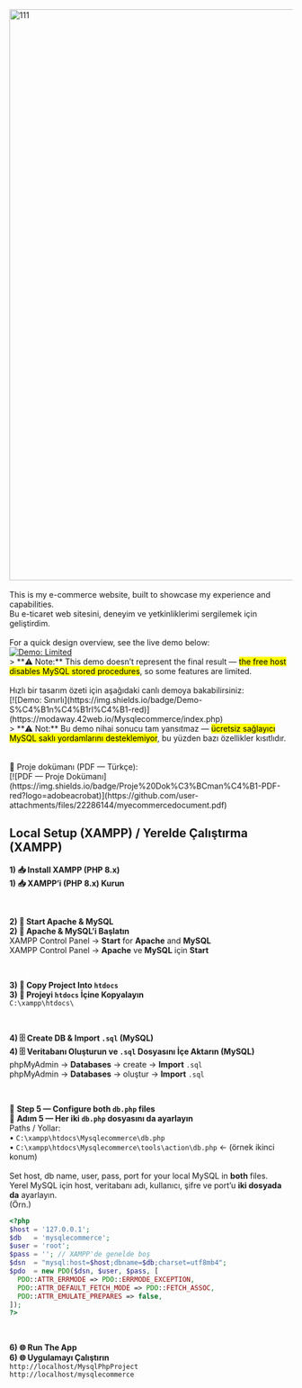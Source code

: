 
<img width="1166" height="1015" alt="111" src="https://github.com/user-attachments/assets/605fc405-a441-440f-91d9-87f2220b1163" />
<br>
<br>
This is my e-commerce website, built to showcase my experience and capabilities.<br>
Bu e-ticaret web sitesini, deneyim ve yetkinliklerimi sergilemek için geliştirdim.<br>
<br>
For a quick design overview, see the live demo below: <br>
<a href="https://modaway.42web.io/Mysqlecommerce/index.php">
  <img src="https://img.shields.io/badge/Demo-Limited-red" alt="Demo: Limited">
</a><br>
> **⚠️ Note:** This demo doesn’t represent the final result — <mark>the free host disables MySQL stored procedures</mark>, so some features are limited.<br>
<br>
Hızlı bir tasarım özeti için aşağıdaki canlı demoya bakabilirsiniz: <br>
[![Demo: Sınırlı](https://img.shields.io/badge/Demo-S%C4%B1n%C4%B1rl%C4%B1-red)](https://modaway.42web.io/Mysqlecommerce/index.php)<br>
> **⚠️ Not:** Bu demo nihai sonucu tam yansıtmaz — <mark>ücretsiz sağlayıcı MySQL saklı yordamlarını desteklemiyor</mark>, bu yüzden bazı özellikler kısıtlıdır.<br>
<br>
<br>
📄 Proje dokümanı (PDF — Türkçe):<br>
[![PDF — Proje Dokümanı](https://img.shields.io/badge/Proje%20Dok%C3%BCman%C4%B1-PDF-red?logo=adobeacrobat)](https://github.com/user-attachments/files/22286144/myecommercedocument.pdf)<br>


## Local Setup (XAMPP) / Yerelde Çalıştırma (XAMPP)

**1) 📥 Install XAMPP (PHP 8.x)**<br>
**1) 📥 XAMPP’i (PHP 8.x) Kurun**<br>

<br>

**2) 🚀 Start Apache & MySQL**<br>
**2) 🚀 Apache & MySQL’i Başlatın**<br>
XAMPP Control Panel → **Start** for **Apache** and **MySQL**<br>
XAMPP Control Panel → **Apache** ve **MySQL** için **Start**<br>

<br>

**3) 📂 Copy Project Into `htdocs`**<br>
**3) 📂 Projeyi `htdocs` İçine Kopyalayın**<br>
`C:\xampp\htdocs\`<br>

<br>

**4) 🗄️ Create DB & Import `.sql` (MySQL)**<br>
**4) 🗄️ Veritabanı Oluşturun ve `.sql` Dosyasını İçe Aktarın (MySQL)**<br>
phpMyAdmin → **Databases** → create → **Import** `.sql`<br>
phpMyAdmin → **Databases** → oluştur → **Import** `.sql`<br>

<br>

🔧 **Step 5 — Configure both `db.php` files**<br>
🔧 **Adım 5 — Her iki `db.php` dosyasını da ayarlayın**<br>
Paths / Yollar:<br>
• `C:\xampp\htdocs\Mysqlecommerce\db.php`<br>
• `C:\xampp\htdocs\Mysqlecommerce\tools\action\db.php`  ← (örnek ikinci konum)<br>
<br>
Set host, db name, user, pass, port for your local MySQL in **both** files.<br>
Yerel MySQL için host, veritabanı adı, kullanıcı, şifre ve port’u **iki dosyada da** ayarlayın.<br>
(Örn.)<br>
```php
<?php
$host = '127.0.0.1';
$db   = 'mysqlecommerce';
$user = 'root';
$pass = ''; // XAMPP'de genelde boş
$dsn  = "mysql:host=$host;dbname=$db;charset=utf8mb4";
$pdo  = new PDO($dsn, $user, $pass, [
  PDO::ATTR_ERRMODE => PDO::ERRMODE_EXCEPTION,
  PDO::ATTR_DEFAULT_FETCH_MODE => PDO::FETCH_ASSOC,
  PDO::ATTR_EMULATE_PREPARES => false,
]);
?>
```
<br>

**6) 🌐 Run The App**<br>
**6) 🌐 Uygulamayı Çalıştırın**<br>
`http://localhost/MysqlPhpProject`<br>
`http://localhost/mysqlecommerce`<br>
